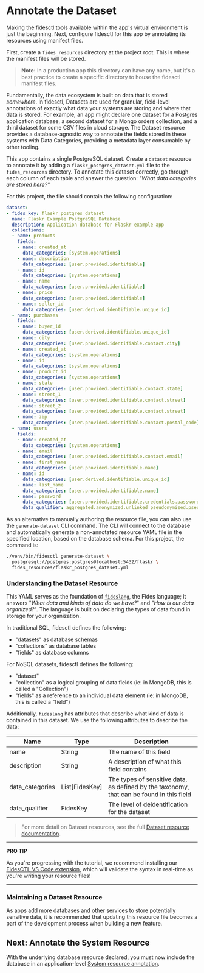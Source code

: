 # Annotate the Dataset

Making the fidesctl tools available within the app's virtual environment is just the beginning. Next, configure fidesctl for this app by annotating its resources using manifest files.

First, create a `fides_resources` directory at the project root. This is where the manifest files will be stored.

> **Note:** In a production app this directory can have any name, but it's a best practice to create a specific directory to house the fidesctl manifest files.

Fundamentally, the data ecosystem is built on data that is stored _somewhere_. In fidesctl, Datasets are used for granular, field-level annotations of exactly what data your systems are storing and where that data is stored. For example, an app might declare one dataset for a Postgres application database, a second dataset for a Mongo orders collection, and a third dataset for some CSV files in cloud storage. The Dataset resource provides a database-agnostic way to annotate the fields stored in these systems with Data Categories, providing a metadata layer consumable by other tooling.

This app contains a single PostgreSQL dataset. Create a `dataset` resource to annotate it by adding a `flaskr_postgres_dataset.yml` file to the `fides_resources` directory. To annotate this dataset correctly, go through each column of each table and answer the question: _"What data categories are stored here?"_

For this project, the file should contain the following configuration:

```yml
dataset:
- fides_key: flaskr_postgres_dataset
  name: Flaskr Example PostgreSQL Database
  description: Application database for Flaskr example app
  collections:
  - name: products
    fields:
    - name: created_at
      data_categories: [system.operations]
    - name: description
      data_categories: [user.provided.identifiable]
    - name: id
      data_categories: [system.operations]
    - name: name
      data_categories: [user.provided.identifiable]
    - name: price
      data_categories: [user.provided.identifiable]
    - name: seller_id
      data_categories: [user.derived.identifiable.unique_id]
  - name: purchases
    fields:
    - name: buyer_id
      data_categories: [user.derived.identifiable.unique_id]
    - name: city
      data_categories: [user.provided.identifiable.contact.city]
    - name: created_at
      data_categories: [system.operations]
    - name: id
      data_categories: [system.operations]
    - name: product_id
      data_categories: [system.operations]
    - name: state
      data_categories: [user.provided.identifiable.contact.state]
    - name: street_1
      data_categories: [user.provided.identifiable.contact.street]
    - name: street_2
      data_categories: [user.provided.identifiable.contact.street]
    - name: zip
      data_categories: [user.provided.identifiable.contact.postal_code]
  - name: users
    fields:
    - name: created_at
      data_categories: [system.operations]
    - name: email
      data_categories: [user.provided.identifiable.contact.email]
    - name: first_name
      data_categories: [user.provided.identifiable.name]
    - name: id
      data_categories: [user.derived.identifiable.unique_id]
    - name: last_name
      data_categories: [user.provided.identifiable.name]
    - name: password
      data_categories: [user.provided.identifiable.credentials.password]
      data_qualifier: aggregated.anonymized.unlinked_pseudonymized.pseudonymized
```

<!-- TODO: Link to the `generate-dataset` usage documentation below, when it exists. -->

As an alternative to manually authoring the resource file, you can also use the `generate-dataset` CLI command. The CLI will connect to the database and automatically generate a non-annotated resource YAML file in the specified location, based on the database schema. For this project, the command is:

```sh
./venv/bin/fidesctl generate-dataset \
  postgresql://postgres:postgres@localhost:5432/flaskr \
  fides_resources/flaskr_postgres_dataset.yml
```

### Understanding the Dataset Resource

This YAML serves as the foundation of [`fideslang`](https://github.com/ethyca/fideslang), the Fides language; it answers "_What data and kinds of data do we have?_" and "_How is our data organized?_". The language is built on declaring the types of data found in storage for your organization.

In traditional SQL, fidesctl defines the following:
- "datasets" as database schemas
- "collections" as database tables
- "fields" as database columns

For NoSQL datasets, fidesctl defines the following:
- "dataset"
- "collection" as a logical grouping of data fields (ie: in MongoDB, this is called a "Collection")
- "fields" as a reference to an individual data element (ie: in MongoDB, this is called a "field")

Additionally, `fideslang` has attributes that describe what kind of data is contained in this dataset. We use the following attributes to describe the data:

| Name | Type | Description |
| --- | --- | --- |
| name | String | The name of this field |
| description | String | A description of what this field contains |
| data_categories | List[FidesKey] | The types of sensitive data, as defined by the taxonomy, that can be found in this field |
| data_qualifier | FidesKey | The level of deidentification for the dataset |

> For more detail on Dataset resources, see the full [Dataset resource documentation](../language/resources/dataset.md).

---

**PRO TIP**

As you're progressing with the tutorial, we recommend installing our [FidesCTL VS Code extension](https://marketplace.visualstudio.com/items?itemName=ethyca.fidesctl), which will validate the syntax in real-time as you're writing your resource files!

---

### Maintaining a Dataset Resource

As apps add more databases and other services to store potentially sensitive data, it is recommended that updating this resource file becomes a part of the development process when building a new feature.

## Next: Annotate the System Resource

With the underlying database resource declared, you must now include the database in an application-level [System resource annotation](system.md).
